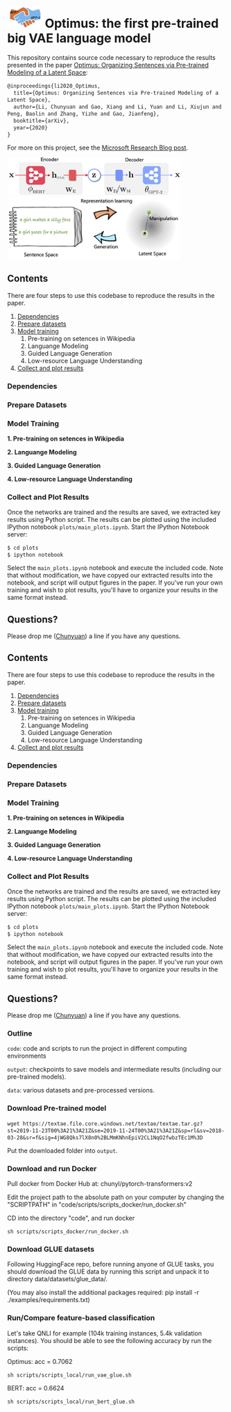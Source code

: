 # <img src="doc/figs/logo_optimus.png" width="80">  Optimus: the first pre-trained big VAE language model 


This repository contains source code necessary to reproduce the results presented in the paper [Optimus: Organizing Sentences via Pre-trained Modeling of a Latent Space](https://arxiv.org/):

```
@inproceedings{li2020_Optimus,
  title={Optimus: Organizing Sentences via Pre-trained Modeling of a Latent Space},
  author={Li, Chunyuan and Gao, Xiang and Li, Yuan and Li, Xiujun and Peng, Baolin and Zhang, Yizhe and Gao, Jianfeng},
  booktitle={arXiv},
  year={2020}
}
```

For more on this project, see the [Microsoft Research Blog post](https://www.microsoft.com/en-us/research/blog/).

<img src="doc/figs/optimus_scheme.png" width="400"> 
<img src="doc/figs/headfig_optimus.png" width="400"> 


## Contents
There are four steps to use this codebase to reproduce the results in the paper.

1. [Dependencies](#dependencies)
2. [Prepare datasets](#prepare-datasets)
3. [Model training](#Model-training)
    1. Pre-training on setences in Wikipedia
    2. Languange Modeling
    3. Guided Language Generation
    4. Low-resource Language Understanding
4. [Collect and plot results](#collect-and-plot-results)


### Dependencies


### Prepare Datasets


### Model Training

**1. Pre-training on setences in Wikipedia**

**2. Languange Modeling**

**3. Guided Language Generation**

**4. Low-resource Language Understanding**

### Collect and Plot Results

Once the networks are trained and the results are saved, we extracted key results using Python script. The results can be plotted using the included IPython notebook `plots/main_plots.ipynb`.
Start the IPython Notebook server:

```
$ cd plots
$ ipython notebook
```

Select the `main_plots.ipynb` notebook and execute the included
code. Note that without modification, we have copyed our extracted results into the notebook, and script will output figures in the paper. If you've run your own training and wish to plot results, you'll have to organize your results in the same format instead.


## Questions?

Please drop me ([Chunyuan](http://chunyuan.li/)) a line if you have any questions.



## Contents
There are four steps to use this codebase to reproduce the results in the paper.

1. [Dependencies](#dependencies)
2. [Prepare datasets](#prepare-datasets)
3. [Model training](#Model-training)
    1. Pre-training on setences in Wikipedia
    2. Languange Modeling
    3. Guided Language Generation
    4. Low-resource Language Understanding
4. [Collect and plot results](#collect-and-plot-results)


### Dependencies


### Prepare Datasets


### Model Training

**1. Pre-training on setences in Wikipedia**

**2. Languange Modeling**

**3. Guided Language Generation**

**4. Low-resource Language Understanding**

### Collect and Plot Results

Once the networks are trained and the results are saved, we extracted key results using Python script. The results can be plotted using the included IPython notebook `plots/main_plots.ipynb`.
Start the IPython Notebook server:

```
$ cd plots
$ ipython notebook
```

Select the `main_plots.ipynb` notebook and execute the included
code. Note that without modification, we have copyed our extracted results into the notebook, and script will output figures in the paper. If you've run your own training and wish to plot results, you'll have to organize your results in the same format instead.


## Questions?

Please drop me ([Chunyuan](http://chunyuan.li/)) a line if you have any questions.



### Outline

`code`: code and scripts to run the project in different computing environments

`output`: checkpoints to save models and intermediate results (including our pre-trained models).

`data`: various datasets and pre-processed versions.


### Download Pre-trained model

```
wget https://textae.file.core.windows.net/textae/textae.tar.gz?st=2019-11-23T00%3A21%3A21Z&se=2019-11-24T00%3A21%3A21Z&sp=rl&sv=2018-03-28&sr=f&sig=4jWG8Qks7lX8n0%2BLMmKNhnEpiV2CL1NqO2fwbzTEc1M%3D
```

Put the downloaded folder into `output`.

### Download and run Docker

Pull docker from Docker Hub at: chunyl/pytorch-transformers:v2

Edit the project path to the absolute path on your computer by changing the "SCRIPTPATH" in "code/scripts/scripts_docker/run_docker.sh"

CD into the directory "code", and run docker

    sh scripts/scripts_docker/run_docker.sh
  

### Download GLUE datasets

Following HuggingFace repo, before running anyone of GLUE tasks, you should download the GLUE data by running this script and unpack it to directory data/datasets/glue_data/.

(You may also install the additional packages required: pip install -r ./examples/requirements.txt)

### Run/Compare feature-based classification

Let's take QNLI for example (104k training instances, 5.4k validation instances). You should be able to see the following accuracy by run the scripts:
 
Optimus: acc = 0.7062

    sh scripts/scripts_local/run_vae_glue.sh


BERT: acc = 0.6624

    sh scripts/scripts_local/run_bert_glue.sh

 


